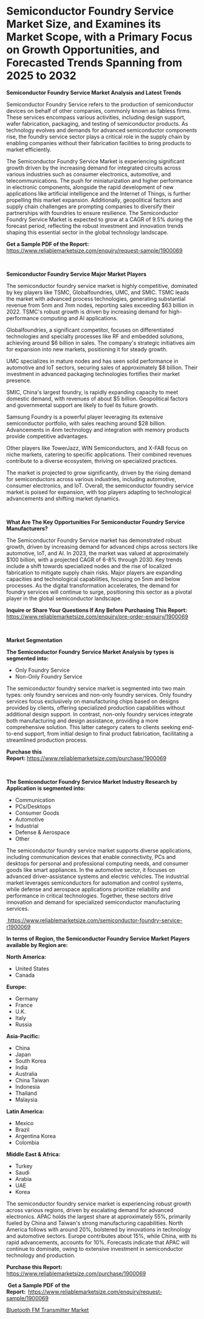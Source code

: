 <p><h1>Semiconductor Foundry Service Market Size, and Examines its Market Scope, with a Primary Focus on Growth Opportunities, and Forecasted Trends Spanning from 2025 to 2032</h1></p><p><strong>Semiconductor Foundry Service Market Analysis and Latest Trends</strong></p>
<p><p>Semiconductor Foundry Service refers to the production of semiconductor devices on behalf of other companies, commonly known as fabless firms. These services encompass various activities, including design support, wafer fabrication, packaging, and testing of semiconductor products. As technology evolves and demands for advanced semiconductor components rise, the foundry service sector plays a critical role in the supply chain by enabling companies without their fabrication facilities to bring products to market efficiently.</p><p>The Semiconductor Foundry Service Market is experiencing significant growth driven by the increasing demand for integrated circuits across various industries such as consumer electronics, automotive, and telecommunications. The push for miniaturization and higher performance in electronic components, alongside the rapid development of new applications like artificial intelligence and the Internet of Things, is further propelling this market expansion. Additionally, geopolitical factors and supply chain challenges are prompting companies to diversify their partnerships with foundries to ensure resilience. The Semiconductor Foundry Service Market is expected to grow at a CAGR of 9.5% during the forecast period, reflecting the robust investment and innovation trends shaping this essential sector in the global technology landscape.</p></p>
<p><strong>Get a Sample PDF of the Report:&nbsp;</strong> <a href="https://www.reliablemarketsize.com/enquiry/request-sample/1900069?utm_campaign=2295&utm_medium=2&utm_source=Github&utm_content=ia&utm_term=11022025&utm_id=semiconductor-foundry-service">https://www.reliablemarketsize.com/enquiry/request-sample/1900069</a></p>
<p>&nbsp;</p>
<p><strong>Semiconductor Foundry Service Major Market Players</strong></p>
<p><p>The semiconductor foundry service market is highly competitive, dominated by key players like TSMC, Globalfoundries, UMC, and SMIC. TSMC leads the market with advanced process technologies, generating substantial revenue from 5nm and 7nm nodes, reporting sales exceeding $63 billion in 2022. TSMC's robust growth is driven by increasing demand for high-performance computing and AI applications.</p><p>Globalfoundries, a significant competitor, focuses on differentiated technologies and specialty processes like RF and embedded solutions, achieving around $6 billion in sales. The company's strategic initiatives aim for expansion into new markets, positioning it for steady growth.</p><p>UMC specializes in mature nodes and has seen solid performance in automotive and IoT sectors, securing sales of approximately $8 billion. Their investment in advanced packaging technologies fortifies their market presence.</p><p>SMIC, China's largest foundry, is rapidly expanding capacity to meet domestic demand, with revenues of about $5 billion. Geopolitical factors and governmental support are likely to fuel its future growth.</p><p>Samsung Foundry is a powerful player leveraging its extensive semiconductor portfolio, with sales reaching around $28 billion. Advancements in 4nm technology and integration with memory products provide competitive advantages.</p><p>Other players like TowerJazz, WIN Semiconductors, and X-FAB focus on niche markets, catering to specific applications. Their combined revenues contribute to a diverse ecosystem, thriving on specialized practices.</p><p>The market is projected to grow significantly, driven by the rising demand for semiconductors across various industries, including automotive, consumer electronics, and IoT. Overall, the semiconductor foundry service market is poised for expansion, with top players adapting to technological advancements and shifting market dynamics.</p></p>
<p>&nbsp;</p>
<p><strong>What Are The Key Opportunities For Semiconductor Foundry Service Manufacturers?</strong></p>
<p><p>The Semiconductor Foundry Service market has demonstrated robust growth, driven by increasing demand for advanced chips across sectors like automotive, IoT, and AI. In 2023, the market was valued at approximately $100 billion, with a projected CAGR of 6-8% through 2030. Key trends include a shift towards specialized nodes and the rise of localized fabrication to mitigate supply chain risks. Major players are expanding capacities and technological capabilities, focusing on 5nm and below processes. As the digital transformation accelerates, the demand for foundry services will continue to surge, positioning this sector as a pivotal player in the global semiconductor landscape.</p></p>
<p><strong>Inquire or Share Your Questions If Any Before Purchasing This Report:</strong> <a href="https://www.reliablemarketsize.com/enquiry/pre-order-enquiry/1900069?utm_campaign=2295&utm_medium=2&utm_source=Github&utm_content=ia&utm_term=11022025&utm_id=semiconductor-foundry-service">https://www.reliablemarketsize.com/enquiry/pre-order-enquiry/1900069</a></p>
<p>&nbsp;</p>
<p><strong>Market Segmentation</strong></p>
<p><strong>The Semiconductor Foundry Service Market Analysis by types is segmented into:</strong></p>
<p><ul><li>Only Foundry Service</li><li>Non-Only Foundry Service</li></ul></p>
<p><p>The semiconductor foundry service market is segmented into two main types: only foundry services and non-only foundry services. Only foundry services focus exclusively on manufacturing chips based on designs provided by clients, offering specialized production capabilities without additional design support. In contrast, non-only foundry services integrate both manufacturing and design assistance, providing a more comprehensive solution. This latter category caters to clients seeking end-to-end support, from initial design to final product fabrication, facilitating a streamlined production process.</p></p>
<p><strong>Purchase this Report:&nbsp;</strong><a href="https://www.reliablemarketsize.com/purchase/1900069?utm_campaign=2295&utm_medium=2&utm_source=Github&utm_content=ia&utm_term=11022025&utm_id=semiconductor-foundry-service">https://www.reliablemarketsize.com/purchase/1900069</a></p>
<p>&nbsp;</p>
<p><strong>The Semiconductor Foundry Service Market Industry Research by Application is segmented into:</strong></p>
<p><ul><li>Communication</li><li>PCs/Desktops</li><li>Consumer Goods</li><li>Automotive</li><li>Industrial</li><li>Defense & Aerospace</li><li>Other</li></ul></p>
<p><p>The semiconductor foundry service market supports diverse applications, including communication devices that enable connectivity, PCs and desktops for personal and professional computing needs, and consumer goods like smart appliances. In the automotive sector, it focuses on advanced driver-assistance systems and electric vehicles. The industrial market leverages semiconductors for automation and control systems, while defense and aerospace applications prioritize reliability and performance in critical technologies. Together, these sectors drive innovation and demand for specialized semiconductor manufacturing services.</p></p>
<p><a href="https://www.reliablemarketsize.com/semiconductor-foundry-service-r1900069?utm_campaign=2295&utm_medium=2&utm_source=Github&utm_content=ia&utm_term=11022025&utm_id=semiconductor-foundry-service">&nbsp;https://www.reliablemarketsize.com/semiconductor-foundry-service-r1900069</a></p>
<p><strong>In terms of Region, the Semiconductor Foundry Service Market Players available by Region are:</strong></p>
<p>
    <p> <strong> North America: </strong>
        <ul>
            <li>United States</li>
            <li>Canada</li>
        </ul>
        </p> 
    <p> <strong> Europe: </strong>
        <ul>
            <li>Germany</li>
            <li>France</li>
            <li>U.K.</li>
            <li>Italy</li>
            <li>Russia</li>
        </ul>
        </p> 
    <p> <strong> Asia-Pacific: </strong>
        <ul>
            <li>China</li>
            <li>Japan</li>
            <li>South Korea</li>
            <li>India</li>
            <li>Australia</li>
            <li>China Taiwan</li>
            <li>Indonesia</li>
            <li>Thailand</li>
            <li>Malaysia</li>
        </ul>
        </p> 
    <p> <strong> Latin America: </strong>
        <ul>
            <li>Mexico</li>
            <li>Brazil</li>
            <li>Argentina Korea</li>
            <li>Colombia</li>
        </ul>
        </p> 
    <p> <strong> Middle East & Africa: </strong>
        <ul>
            <li>Turkey</li>
            <li>Saudi</li>
            <li>Arabia</li>
            <li>UAE</li>
            <li>Korea</li>
        </ul>
    </p>
    </p>
<p><p>The semiconductor foundry service market is experiencing robust growth across various regions, driven by escalating demand for advanced electronics. APAC holds the largest share at approximately 55%, primarily fueled by China and Taiwan's strong manufacturing capabilities. North America follows with around 20%, bolstered by innovations in technology and automotive sectors. Europe contributes about 15%, while China, with its rapid advancements, accounts for 10%. Forecasts indicate that APAC will continue to dominate, owing to extensive investment in semiconductor technology and production.</p></p>
<p><strong>Purchase this Report: </strong><a href="https://www.reliablemarketsize.com/purchase/1900069?utm_campaign=2295&utm_medium=2&utm_source=Github&utm_content=ia&utm_term=11022025&utm_id=semiconductor-foundry-service">https://www.reliablemarketsize.com/purchase/1900069</a></p>
<p>&nbsp;<strong>Get a Sample PDF of the Report:&nbsp;&nbsp;</strong><a href="https://www.reliablemarketsize.com/enquiry/request-sample/1900069?utm_campaign=2295&utm_medium=2&utm_source=Github&utm_content=ia&utm_term=11022025&utm_id=semiconductor-foundry-service">https://www.reliablemarketsize.com/enquiry/request-sample/1900069</a></p>
<p><strong></strong></p>
<p><p><a href="https://github.com/arvelm4nthig/Market-Research-Report-List-1/blob/main/bluetooth-fm-transmitter-market.md?utm_campaign=2295&utm_medium=2&utm_source=Github&utm_content=ia&utm_term=11022025&utm_id=semiconductor-foundry-service">Bluetooth FM Transmitter Market</a></p></p>